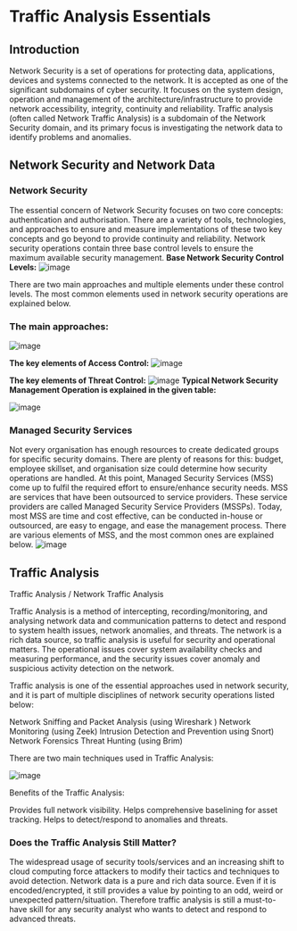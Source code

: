 # Traffic Analysis Essentials

## Introduction
Network Security is a set of operations for protecting data, applications, devices and systems connected to the network. It is accepted as one of the significant subdomains of cyber security. It focuses on the system design, operation and management of the architecture/infrastructure to provide network accessibility, integrity, continuity and reliability. Traffic analysis (often called Network Traffic Analysis) is a subdomain of the Network Security domain, and its primary focus is investigating the network data to identify problems and anomalies. 
## Network Security and Network Data
### Network Security
The essential concern of Network Security focuses on two core concepts: authentication and authorisation. There are a variety of tools, technologies, and approaches to ensure and measure implementations of these two key concepts and go beyond to provide continuity and reliability. Network security operations contain three base control levels to ensure the maximum available security management.
**Base Network Security Control Levels:**
![image](https://github.com/user-attachments/assets/caccc2b8-41b1-4fab-b388-2ce8298805c0)

There are two main approaches and multiple elements under these control levels. The most common elements used in network security operations are explained below.

### The main approaches:
![image](https://github.com/user-attachments/assets/a90aef09-58e5-4493-bedc-68fb6598e925)

**The key elements of Access Control:**
![image](https://github.com/user-attachments/assets/3884b92d-ad4e-4592-9add-9cc7c1fe3646)

**The key elements of Threat Control:**
![image](https://github.com/user-attachments/assets/e3d238e6-9b79-4340-8e8f-aad284892c35)
**Typical Network Security Management Operation is explained in the given table:**

![image](https://github.com/user-attachments/assets/77fd0e55-d358-4129-96c5-7cdbf970d5af)
### Managed Security Services

Not every organisation has enough resources to create dedicated groups for specific security domains. There are plenty of reasons for this: budget, employee skillset, and organisation size could determine how security operations are handled. At this point, Managed Security Services (MSS) come up to fulfil the required effort to ensure/enhance security needs. MSS are services that have been outsourced to service providers. These service providers are called Managed Security Service Providers (MSSPs). Today, most MSS are time and cost effective, can be conducted in-house or outsourced, are easy to engage, and ease the management process. There are various elements of MSS, and the most common ones are explained below.
![image](https://github.com/user-attachments/assets/36bce6b5-3d6d-43c6-82ff-40f8cc43df6c)

## Traffic Analysis

Traffic Analysis / Network Traffic Analysis

Traffic Analysis is a method of intercepting, recording/monitoring, and analysing network data and communication patterns to detect and respond to system health issues, network anomalies, and threats. The network is a rich data source, so traffic analysis is useful for security and operational matters. The operational issues cover system availability checks and measuring performance, and the security issues cover anomaly and suspicious activity detection on the network. 

Traffic analysis is one of the essential approaches used in network security, and it is part of multiple disciplines of network security operations listed below:

Network Sniffing and Packet Analysis (using Wireshark )
Network Monitoring (using Zeek)
Intrusion Detection and Prevention using Snort)
Network Forensics
Threat Hunting (using Brim)

There are two main techniques used in Traffic Analysis:

![image](https://github.com/user-attachments/assets/77c10ce3-8bab-4bf9-8933-faf71e75c302)

Benefits of the Traffic Analysis:

Provides full network visibility.
Helps comprehensive baselining for asset tracking.
Helps to detect/respond to anomalies and threats.

### Does the Traffic Analysis Still Matter?

The widespread usage of security tools/services and an increasing shift to cloud computing force attackers to modify their tactics and techniques to avoid detection. Network data is a pure and rich data source. Even if it is encoded/encrypted, it still provides a value by pointing to an odd, weird or unexpected pattern/situation. Therefore traffic analysis is still a must-to-have skill for any security analyst who wants to detect and respond to advanced threats.

